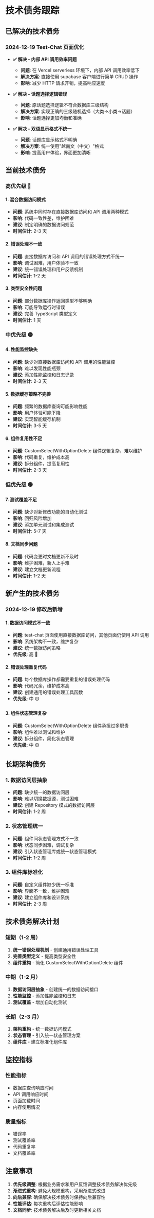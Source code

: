 # 技术债务跟踪

## 已解决的技术债务

### 2024-12-19 Test-Chat 页面优化
- **✅ 解决 - 内部 API 调用效率问题**
  - **问题**: 在 Vercel serverless 环境下，内部 API 调用效率低下
  - **解决方案**: 直接使用 supabase 客户端进行简单 CRUD 操作
  - **影响**: 减少 HTTP 请求开销，提高响应速度

- **✅ 解决 - 话题选择逻辑错误**
  - **问题**: 原话题选择逻辑不符合数据库三级结构
  - **解决方案**: 实现正确的三级随机选择（大类→小类→话题）
  - **影响**: 话题选择更加均衡和准确

- **✅ 解决 - 双语显示格式不统一**
  - **问题**: 话题库显示格式不明确
  - **解决方案**: 统一使用"越南文（中文）"格式
  - **影响**: 提高用户体验，界面更加清晰

## 当前技术债务

### 高优先级 🔴

#### 1. 混合数据访问模式
- **问题**: 系统中同时存在直接数据库访问和 API 调用两种模式
- **影响**: 代码一致性差，维护困难
- **建议**: 制定明确的数据访问规范
- **时间估计**: 2-3 天

#### 2. 错误处理不一致
- **问题**: 直接数据库访问和 API 调用的错误处理方式不统一
- **影响**: 调试困难，用户体验不一致
- **建议**: 统一错误处理和用户反馈机制
- **时间估计**: 1-2 天

#### 3. 类型安全性问题
- **问题**: 部分数据库操作返回类型不够明确
- **影响**: 可能导致运行时错误
- **建议**: 完善 TypeScript 类型定义
- **时间估计**: 1 天

### 中优先级 🟡

#### 4. 性能监控缺失
- **问题**: 缺少对直接数据库访问和 API 调用的性能监控
- **影响**: 难以发现性能瓶颈
- **建议**: 添加性能监控和日志记录
- **时间估计**: 2-3 天

#### 5. 数据缓存策略不完善
- **问题**: 频繁的数据库查询可能影响性能
- **影响**: 用户体验可能下降
- **建议**: 实现智能缓存机制
- **时间估计**: 3-5 天

#### 6. 组件复用性不足
- **问题**: CustomSelectWithOptionDelete 组件逻辑复杂，难以维护
- **影响**: 代码重复，维护成本高
- **建议**: 拆分组件，提高复用性
- **时间估计**: 2-3 天

### 低优先级 🟢

#### 7. 测试覆盖不足
- **问题**: 缺少对新修改功能的自动化测试
- **影响**: 回归风险增加
- **建议**: 添加单元测试和集成测试
- **时间估计**: 5-7 天

#### 8. 文档同步问题
- **问题**: 代码变更时文档更新不及时
- **影响**: 维护困难，新人上手难
- **建议**: 建立文档更新流程
- **时间估计**: 1-2 天

## 新产生的技术债务

### 2024-12-19 修改后新增

#### 1. 数据访问模式不一致
- **问题**: test-chat 页面使用直接数据库访问，其他页面仍使用 API 调用
- **影响**: 系统架构不一致，维护复杂
- **建议**: 统一数据访问策略
- **优先级**: 高 🔴

#### 2. 错误处理重复代码
- **问题**: 每个数据库操作都需要重复的错误处理代码
- **影响**: 代码冗余，维护成本高
- **建议**: 创建通用的错误处理工具函数
- **优先级**: 中 🟡

#### 3. 组件状态管理复杂
- **问题**: CustomSelectWithOptionDelete 组件承担过多职责
- **影响**: 组件难以测试和维护
- **建议**: 拆分组件，简化状态管理
- **优先级**: 中 🟡

## 长期架构债务

### 1. 数据访问层抽象
- **问题**: 缺少统一的数据访问层
- **影响**: 难以切换数据源，测试困难
- **建议**: 创建 Repository 模式的数据访问层
- **时间估计**: 1-2 周

### 2. 状态管理统一
- **问题**: 组件间状态管理方式不一致
- **影响**: 状态同步困难，调试复杂
- **建议**: 引入状态管理库或统一状态管理模式
- **时间估计**: 1-2 周

### 3. 组件库标准化
- **问题**: 自定义组件缺少统一标准
- **影响**: 界面不一致，维护困难
- **建议**: 建立组件库和设计系统
- **时间估计**: 2-3 周

## 技术债务解决计划

### 短期（1-2 周）
1. **统一错误处理机制** - 创建通用错误处理工具
2. **完善类型定义** - 提高类型安全性
3. **组件重构** - 简化 CustomSelectWithOptionDelete 组件

### 中期（1-2 月）
1. **数据访问层抽象** - 创建统一的数据访问接口
2. **性能监控** - 添加性能监控和日志
3. **测试覆盖** - 增加自动化测试

### 长期（2-3 月）
1. **架构重构** - 统一数据访问模式
2. **状态管理** - 引入统一状态管理方案
3. **组件库** - 建立标准化组件库

## 监控指标

### 性能指标
- 数据库查询响应时间
- API 调用响应时间
- 页面加载时间
- 内存使用情况

### 质量指标
- 错误率
- 测试覆盖率
- 代码重复率
- 文档覆盖率

## 注意事项

1. **优先级调整**: 根据业务需求和用户反馈调整技术债务解决优先级
2. **渐进式重构**: 避免大规模重构，采用渐进式改进
3. **向后兼容**: 确保解决技术债务时保持向后兼容性
4. **性能评估**: 每次重构后评估性能影响
5. **文档同步**: 技术债务解决后及时更新相关文档 